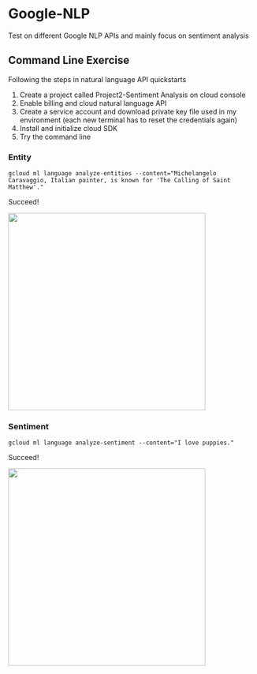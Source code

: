 # Google-NLP
Test on different Google NLP APIs and mainly focus on sentiment analysis

## Command Line Exercise
Following the steps in natural language API quickstarts
1. Create a project called Project2-Sentiment Analysis on cloud console
2. Enable billing and cloud natural language API
3. Create a service account and download private key file used in my environment (each new terminal has to reset the credentials again)
4. Install and initialize cloud SDK 
5. Try the command line

### Entity
```
gcloud ml language analyze-entities --content="Michelangelo Caravaggio, Italian painter, is known for 'The Calling of Saint Matthew'."
```
Succeed!
<p align="left">
    <img src="https://github.com/Zihang97/Google-NLP/blob/master/Picture/image.png" width="400"/>
</p>

### Sentiment
```
gcloud ml language analyze-sentiment --content="I love puppies."
```
Succeed!
<p align="left">
    <img src="https://github.com/Zihang97/Google-NLP/blob/master/Picture/image.png" width="400"/>
</p>

